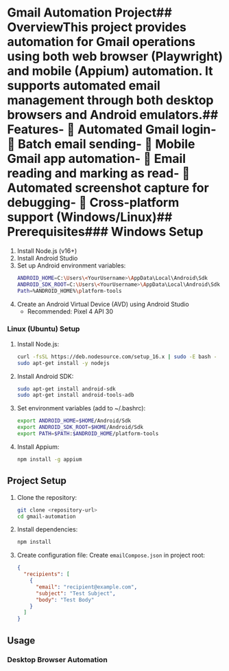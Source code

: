 # Gmail Automation Project## OverviewThis project provides automation for Gmail operations using both web browser (Playwright) and mobile (Appium) automation. It supports automated email management through both desktop browsers and Android emulators.## Features- 🔐 Automated Gmail login- 📧 Batch email sending- 📱 Mobile Gmail app automation- 📨 Email reading and marking as read- 📸 Automated screenshot capture for debugging- 🔄 Cross-platform support (Windows/Linux)## Prerequisites### Windows Setup
1. Install Node.js (v16+)
2. Install Android Studio
3. Set up Android environment variables:
   ```bash
   ANDROID_HOME=C:\Users\<YourUsername>\AppData\Local\Android\Sdk
   ANDROID_SDK_ROOT=C:\Users\<YourUsername>\AppData\Local\Android\Sdk
   Path=%ANDROID_HOME%\platform-tools
   ```
4. Create an Android Virtual Device (AVD) using Android Studio
   - Recommended: Pixel 4 API 30

### Linux (Ubuntu) Setup
1. Install Node.js:
   ```bash
   curl -fsSL https://deb.nodesource.com/setup_16.x | sudo -E bash -
   sudo apt-get install -y nodejs
   ```

2. Install Android SDK:
   ```bash
   sudo apt-get install android-sdk
   sudo apt-get install android-tools-adb
   ```

3. Set environment variables (add to ~/.bashrc):
   ```bash
   export ANDROID_HOME=$HOME/Android/Sdk
   export ANDROID_SDK_ROOT=$HOME/Android/Sdk
   export PATH=$PATH:$ANDROID_HOME/platform-tools
   ```

4. Install Appium:
   ```bash
   npm install -g appium
   ```

## Project Setup

1. Clone the repository:
   ```bash
   git clone <repository-url>
   cd gmail-automation
   ```

2. Install dependencies:
   ```bash
   npm install
   ```

3. Create configuration file:
   Create `emailCompose.json` in project root:
   ```json
   {
     "recipients": [
       {
         "email": "recipient@example.com",
         "subject": "Test Subject",
         "body": "Test Body"
       }
     ]
   }
   ```

## Usage

### Desktop Browser Automation
